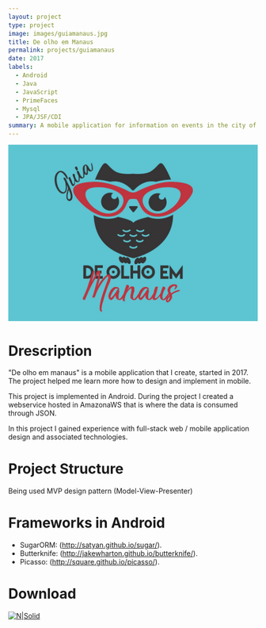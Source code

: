 ```yaml
---
layout: project
type: project
image: images/guiamanaus.jpg
title: De olho em Manaus
permalink: projects/guiamanaus
date: 2017
labels:
  - Android
  - Java
  - JavaScript
  - PrimeFaces
  - Mysql
  - JPA/JSF/CDI
summary: A mobile application for information on events in the city of Manaus-BR.
---
```


<img class="ui medium right floated rounded image" src="../images/guiamanaus.jpg">

# Drescription
"De olho em manaus" is a mobile application that I create, started in 2017. The project helped me learn more how to design and implement in mobile.

This project is implemented in Android. During the project I created a webservice hosted in AmazonaWS that  is where the data is consumed through JSON.

In this project I gained experience with full-stack web / mobile application design and associated technologies.

# Project Structure
Being used MVP design pattern (Model-View-Presenter)

# Frameworks in Android

 - SugarORM: (http://satyan.github.io/sugar/).
 - Butterknife: (http://jakewharton.github.io/butterknife/).
 - Picasso:  (http://square.github.io/picasso/).
 
 # Download

[![N|Solid](http://i63.tinypic.com/2hz0hn8.png)](https://play.google.com/store/apps/details?id=br.com.atadigital.guiamanaus&hl=pt_BR)
